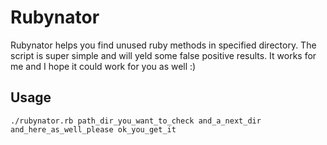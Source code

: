 Rubynator
=========

Rubynator helps you find unused ruby methods in specified directory.
The script is super simple and will yeld some false positive results.
It works for me and I hope it could work for you as well :)

Usage
-----

    ./rubynator.rb path_dir_you_want_to_check and_a_next_dir and_here_as_well_please ok_you_get_it

